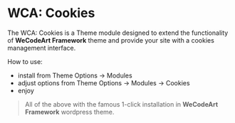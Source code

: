 # WCA: Cookies

The WCA: Cookies is a Theme  module designed to extend the functionality of **WeCodeArt Framework** theme and provide your site with a cookies management interface.

How to use:

- install from Theme Options -> Modules
- adjust options from Theme Options -> Modules -> Cookies
- enjoy

> All of the above with the famous 1-click installation in **WeCodeArt Framework** wordpress theme.

